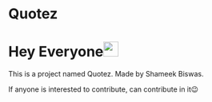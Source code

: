 # Quotez

<h1>Hey Everyone<img src="https://media.giphy.com/media/hvRJCLFzcasrR4ia7z/giphy.gif" width="30px"></h1>
This is a project named Quotez. Made by Shameek Biswas.

If anyone is interested to contribute, can contribute in it😉
